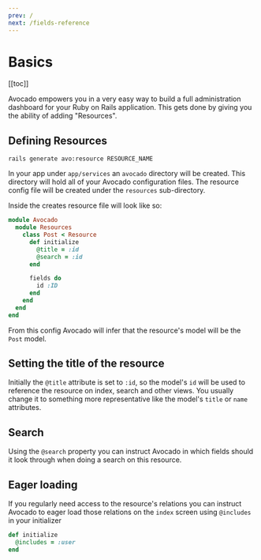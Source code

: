 ```yaml
---
prev: /
next: /fields-reference
---
```


# Basics

[[toc]]

Avocado empowers you in a very easy way to build a full administration dashboard for your Ruby on Rails application.
This gets done by giving you the ability of adding "Resources".

## Defining Resources

```
rails generate avo:resource RESOURCE_NAME
```

In your app under `app/services` an `avocado` directory will be created. This directory will hold all of your Avocado configuration files.
The resource config file will be created under the `resources` sub-directory.

Inside the creates resource file will look like so:

```ruby
module Avocado
  module Resources
    class Post < Resource
      def initialize
        @title = :id
        @search = :id
      end

      fields do
        id :ID
      end
    end
  end
end
```

From this config Avocado will infer that the resource's model will be the `Post` model.

## Setting the title of the resource

Initially the `@title` attribute is set to `:id`, so the model's `id` will be used to reference the resource on index, search and other views. You usually change it to something more representative like the model's `title` or `name` attributes.

## Search

Using the `@search` property you can instruct Avocado in which fields should it look through when doing a search on this resource.

## Eager loading

If you regularly need access to the resource's relations you can instruct Avocado to eager load those relations on the `index` screen using `@includes` in your initializer

```ruby
def initialize
  @includes = :user
end
```
